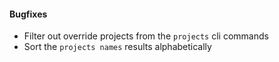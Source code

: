 #### Bugfixes

- Filter out override projects from the `projects` cli commands
- Sort the `projects names` results alphabetically
